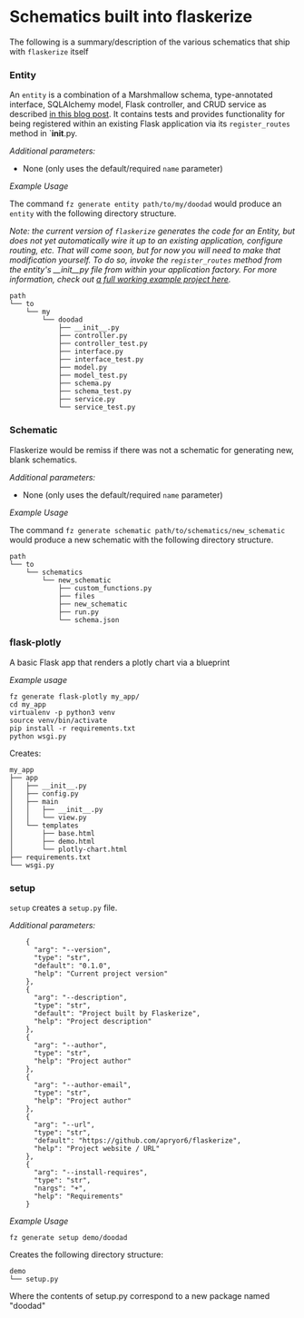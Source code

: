 # Schematics built into flaskerize

The following is a summary/description of the various schematics that ship with `flaskerize` itself

### Entity

An `entity` is a combination of a Marshmallow schema, type-annotated interface, SQLAlchemy model, Flask controller, and CRUD service as described [in this blog post](http://alanpryorjr.com/2019-05-20-flask-api-example/). It contains tests and provides functionality for being registered within an existing Flask application via its `register_routes` method in `__init__.py.

_Additional parameters:_

- None (only uses the default/required `name` parameter)

_Example Usage_

The command `fz generate entity path/to/my/doodad` would produce an `entity` with the following directory structure.

_Note: the current version of `flaskerize` generates the code for an Entity, but does not yet automatically wire it up to an existing application, configure routing, etc. That will come soon, but for now you will need to make that modification yourself. To do so, invoke the `register_routes` method from the entity's \_\_init\_\_py file from within your application factory. For more information, check out [a full working example project here](https://github.com/apryor6/flask_api_example)._

```
path
└── to
    └── my
        └── doodad
            ├── __init__.py
            ├── controller.py
            ├── controller_test.py
            ├── interface.py
            ├── interface_test.py
            ├── model.py
            ├── model_test.py
            ├── schema.py
            ├── schema_test.py
            ├── service.py
            └── service_test.py
```

### Schematic

Flaskerize would be remiss if there was not a schematic for generating new, blank schematics.

_Additional parameters:_

- None (only uses the default/required `name` parameter)

_Example Usage_

The command `fz generate schematic path/to/schematics/new_schematic` would produce a new schematic with the following directory structure.


```
path
└── to
    └── schematics
        └── new_schematic
            ├── custom_functions.py
            ├── files
            ├── new_schematic
            ├── run.py
            └── schema.json
```

### flask-plotly

A basic Flask app that renders a plotly chart via a blueprint

_Example usage_

```
fz generate flask-plotly my_app/
cd my_app
virtualenv -p python3 venv
source venv/bin/activate
pip install -r requirements.txt
python wsgi.py
```

Creates:

```
my_app
├── app
│   ├── __init__.py
│   ├── config.py
│   ├── main
│   │   ├── __init__.py
│   │   └── view.py
│   └── templates
│       ├── base.html
│       ├── demo.html
│       └── plotly-chart.html
├── requirements.txt
└── wsgi.py
```

### setup

`setup` creates a `setup.py` file.

_Additional parameters:_

```
    {
      "arg": "--version",
      "type": "str",
      "default": "0.1.0",
      "help": "Current project version"
    },
    {
      "arg": "--description",
      "type": "str",
      "default": "Project built by Flaskerize",
      "help": "Project description"
    },
    {
      "arg": "--author",
      "type": "str",
      "help": "Project author"
    },
    {
      "arg": "--author-email",
      "type": "str",
      "help": "Project author"
    },
    {
      "arg": "--url",
      "type": "str",
      "default": "https://github.com/apryor6/flaskerize",
      "help": "Project website / URL"
    },
    {
      "arg": "--install-requires",
      "type": "str",
      "nargs": "+",
      "help": "Requirements"
    }
```

_Example Usage_

`fz generate setup demo/doodad`

Creates the following directory structure:

```
demo
└── setup.py
```

Where the contents of setup.py correspond to a new package named "doodad"